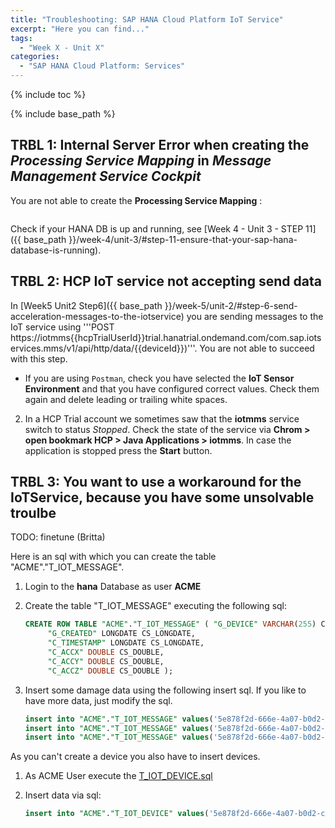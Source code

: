 ```yaml
---
title: "Troubleshooting: SAP HANA Cloud Platform IoT Service"
excerpt: "Here you can find..."
tags:
  - "Week X - Unit X"
categories:
  - "SAP HANA Cloud Platform: Services"
---
```


<a name="top"/>

{% include toc %}

{% include base_path %}

## TRBL 1: Internal Server Error when creating the _Processing Service Mapping_ in _Message Management Service Cockpit_

You are not able to create the **Processing Service Mapping** :

  <img src="{{ base_path }}/troubleshooting/images/trbl-hcpiot/pic01-savemappingerror.png" alt="" with="640px" />

Check if your HANA DB is up and running, see [Week 4 - Unit 3 - STEP 11]({{ base_path }}/week-4/unit-3/#step-11-ensure-that-your-sap-hana-database-is-running).

## TRBL 2: HCP IoT service not accepting send data

In [Week5 Unit2 Step6]({{ base_path }}/week-5/unit-2/#step-6-send-acceleration-messages-to-the-iotservice) you are sending messages to the IoT service using '''POST https://iotmms{{hcpTrialUserId}}trial.hanatrial.ondemand.com/com.sap.iotservices.mms/v1/api/http/data/{{deviceId}})'''. You are not able to succeed with this step.


* If you are using `Postman`, check you have selected the **IoT Sensor Environment** and that you have configured correct values. Check them again and delete leading or trailing white spaces.
2. In a HCP Trial  account we sometimes saw that the **iotmms** service switch to status _Stopped_. Check the state of the service via **Chrom > open bookmark HCP > Java Applications > iotmms**. In case the application is stopped press the **Start** button.


## TRBL 3: You want to use a workaround for the IoTService, because you have some unsolvable troulbe

TODO: finetune (Britta)

Here is an sql with which you can create the table "ACME"."T_IOT_MESSAGE".

1. Login to the **hana** Database as user **ACME**
2. Create the table "T_IOT_MESSAGE" executing the following sql:

    ```sql
    CREATE ROW TABLE "ACME"."T_IOT_MESSAGE" ( "G_DEVICE" VARCHAR(255) CS_STRING,
    	 "G_CREATED" LONGDATE CS_LONGDATE,
    	 "C_TIMESTAMP" LONGDATE CS_LONGDATE,
    	 "C_ACCX" DOUBLE CS_DOUBLE,
    	 "C_ACCY" DOUBLE CS_DOUBLE,
    	 "C_ACCZ" DOUBLE CS_DOUBLE );
    ```

3. Insert some damage data using the following insert sql. If you like to have more data, just modify the sql.

    ```sql
    insert into "ACME"."T_IOT_MESSAGE" values('5e878f2d-666e-4a07-b0d2-cd8bd739a6aa','30.11.2016 12:32:06.52','30.11.2016 12:32:03.0',0,4151,-0,3861,-0,1825);
    insert into "ACME"."T_IOT_MESSAGE" values('5e878f2d-666e-4a07-b0d2-cd8bd739a6aa','30.11.2016 12:32:11.507','30.11.2016 12:32:08.0',4,0291,0,5061,-0,1409);
    insert into "ACME"."T_IOT_MESSAGE" values('5e878f2d-666e-4a07-b0d2-cd8bd739a6aa','30.11.2016 12:32:16.506','30.11.2016 12:32:13.0',0,4151,-0,3861,-0,1825);
    ```

As you can't create a device you also have to insert devices.

1. As ACME User execute the [T_IOT_DEVICE.sql](/../week-5/unit-5/src/java/hub-v2/src/main/resources/sqlscripts/T_IOT_DEVICE.sql?raw=true)
2. Insert  data via sql:

    ```sql
    insert into "ACME"."T_IOT_DEVICE" values('5e878f2d-666e-4a07-b0d2-cd8bd739a6aa','Sensor01')
    ```
